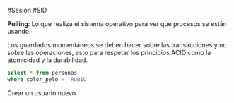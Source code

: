 #Sesión #SID 

**Pulling**: Lo que realiza el sistema operativo para ver que procesos se están usando.

Los guardados momentáneos se deben hacer sobre las transacciones y no sobre las operaciones, esto para respetar los principios ACID como la atomicidad y la durabilidad.

```SQL
select * from personas
where color_pelo = 'RUBIO'
```

Crear un usuario nuevo.
